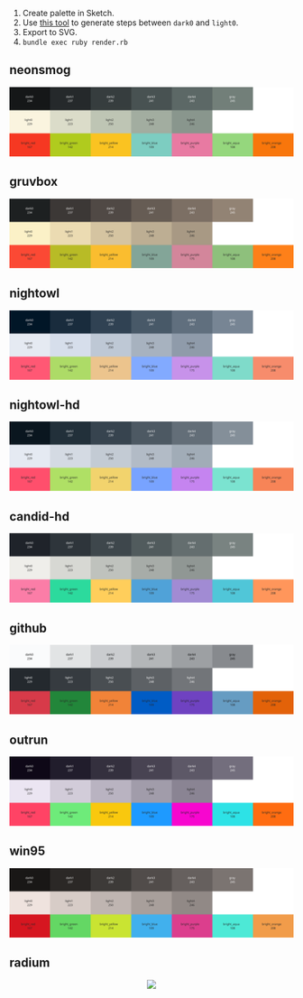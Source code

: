 1. Create palette in Sketch.
2. Use [this tool](https://colordesigner.io/gradient-generator) to generate steps between `dark0` and `light0`.
3. Export to SVG.
4. `bundle exec ruby render.rb`

## neonsmog
<p align="center">
  <img src="https://github.com/joeyschoblaska/colorschemes/blob/master/palettes/neonsmog.svg">
</p>

## gruvbox
<p align="center">
  <img src="https://github.com/joeyschoblaska/colorschemes/blob/master/palettes/gruvbox.svg">
</p>

## nightowl
<p align="center">
  <img src="https://github.com/joeyschoblaska/colorschemes/blob/master/palettes/nightowl.svg">
</p>

## nightowl-hd
<p align="center">
  <img src="https://github.com/joeyschoblaska/colorschemes/blob/master/palettes/nightowl-hd.svg">
</p>

## candid-hd
<p align="center">
  <img src="https://github.com/joeyschoblaska/colorschemes/blob/master/palettes/candid-hd.svg">
</p>

## github
<p align="center">
  <img src="https://github.com/joeyschoblaska/colorschemes/blob/master/palettes/github.svg">
</p>

## outrun
<p align="center">
  <img src="https://github.com/joeyschoblaska/colorschemes/blob/master/palettes/outrun.svg">
</p>

## win95
<p align="center">
  <img src="https://github.com/joeyschoblaska/colorschemes/blob/master/palettes/win95.svg">
</p>

## radium
<p align="center">
  <img src="https://github.com/joeyschoblaska/colorschemes/blob/master/palettes/radium.svg">
</p>
